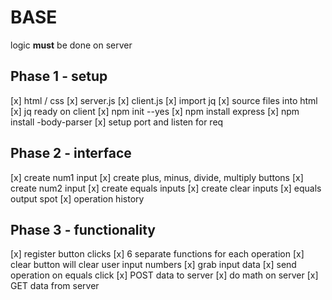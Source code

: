# BASE #
logic **must** be done on server 

## Phase 1 - setup 
[x] html / css
[x] server.js
[x] client.js
[x] import jq
[x] source files into html 
[x] jq ready on client
[x] npm init --yes 
[x] npm install express 
[x] npm install -body-parser
[x] setup port and listen for req

## Phase 2 - interface
[x] create num1 input
[x] create plus, minus, divide, multiply buttons
[x] create num2 input
[x] create equals inputs 
[x] create clear inputs
[x] equals output spot
[x] operation history

## Phase 3 - functionality
[x] register button clicks
    [x] 6 separate functions for each operation
    [x] clear button will clear user input numbers
    [x] grab input data
    [x] send operation on equals click
[x] POST data to server
[x] do math on server
[x] GET data from server

